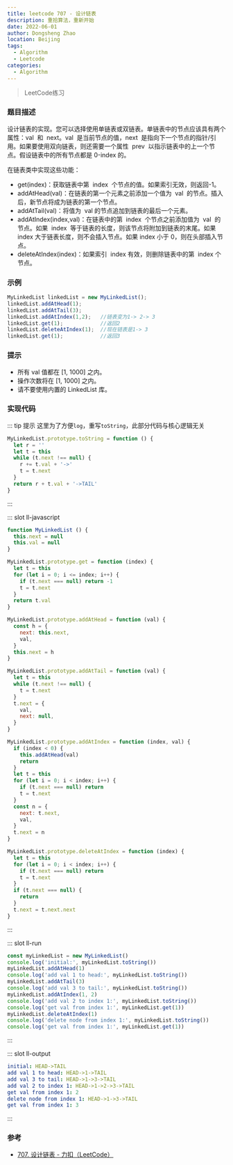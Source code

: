 ```yaml
---
title: leetcode 707 - 设计链表
description: 重拾算法，重新开始
date: 2022-06-01
author: Dongsheng Zhao
location: Beijing
tags:
  - Algorithm
  - Leetcode
categories:
  - Algorithm
---
```


> LeetCode练习 

<!-- more -->

### 题目描述

设计链表的实现。您可以选择使用单链表或双链表。单链表中的节点应该具有两个属性：val  和  next。val  是当前节点的值，next  是指向下一个节点的指针/引用。如果要使用双向链表，则还需要一个属性  prev  以指示链表中的上一个节点。假设链表中的所有节点都是 0-index 的。

在链表类中实现这些功能：

- get(index)：获取链表中第  index  个节点的值。如果索引无效，则返回-1。
- addAtHead(val)：在链表的第一个元素之前添加一个值为  val  的节点。插入后，新节点将成为链表的第一个节点。
- addAtTail(val)：将值为  val 的节点追加到链表的最后一个元素。
- addAtIndex(index,val)：在链表中的第  index  个节点之前添加值为  val  的节点。如果  index  等于链表的长度，则该节点将附加到链表的末尾。如果 index 大于链表长度，则不会插入节点。如果 index 小于 0，则在头部插入节点。
- deleteAtIndex(index)：如果索引  index 有效，则删除链表中的第  index 个节点。

### 示例

```js
MyLinkedList linkedList = new MyLinkedList();
linkedList.addAtHead(1);
linkedList.addAtTail(3);
linkedList.addAtIndex(1,2);   //链表变为1-> 2-> 3
linkedList.get(1);            //返回2
linkedList.deleteAtIndex(1);  //现在链表是1-> 3
linkedList.get(1);            //返回3
```

### 提示

- 所有 val 值都在 [1, 1000] 之内。
- 操作次数将在 [1, 1000] 之内。
- 请不要使用内置的 LinkedList 库。

### 实现代码

::: tip 提示
这里为了方便`log`，重写`toString`，此部分代码与核心逻辑无关

```js
MyLinkedList.prototype.toString = function () {
  let r = ''
  let t = this
  while (t.next !== null) {
    r += t.val + '->'
    t = t.next
  }
  return r + t.val + '->TAIL'
}
```


:::

<Util-CodeTab
  key-prefix="ll"
  :code-types="['javascript', 'run', 'output']"
  default-active-code-type="javascript"
/>

::: slot ll-javascript

```js
function MyLinkedList () {
  this.next = null
  this.val = null
}

MyLinkedList.prototype.get = function (index) {
  let t = this
  for (let i = 0; i <= index; i++) {
    if (t.next === null) return -1
    t = t.next
  }
  return t.val
}

MyLinkedList.prototype.addAtHead = function (val) {
  const h = {
    next: this.next,
    val,
  }
  this.next = h
}

MyLinkedList.prototype.addAtTail = function (val) {
  let t = this
  while (t.next !== null) {
    t = t.next
  }
  t.next = {
    val,
    next: null,
  }
}

MyLinkedList.prototype.addAtIndex = function (index, val) {
  if (index < 0) {
    this.addAtHead(val)
    return
  }
  let t = this
  for (let i = 0; i < index; i++) {
    if (t.next === null) return
    t = t.next
  }
  const n = {
    next: t.next,
    val,
  }
  t.next = n
}

MyLinkedList.prototype.deleteAtIndex = function (index) {
  let t = this
  for (let i = 0; i < index; i++) {
    if (t.next === null) return
    t = t.next
  }
  if (t.next === null) {
    return
  }
  t.next = t.next.next
}
```
:::

::: slot ll-run
```js
const myLinkedList = new MyLinkedList()
console.log('initial:', myLinkedList.toString())
myLinkedList.addAtHead(1)
console.log('add val 1 to head:', myLinkedList.toString())
myLinkedList.addAtTail(3)
console.log('add val 3 to tail:', myLinkedList.toString())
myLinkedList.addAtIndex(1, 2)
console.log('add val 2 to index 1:', myLinkedList.toString())
console.log('get val from index 1:', myLinkedList.get(1))
myLinkedList.deleteAtIndex(1)
console.log('delete node from index 1:', myLinkedList.toString())
console.log('get val from index 1:', myLinkedList.get(1))
```
:::

::: slot ll-output
```yaml
initial: HEAD->TAIL
add val 1 to head: HEAD->1->TAIL
add val 3 to tail: HEAD->1->3->TAIL
add val 2 to index 1: HEAD->1->2->3->TAIL
get val from index 1: 2
delete node from index 1: HEAD->1->3->TAIL
get val from index 1: 3
```
:::

### 参考

* [707. 设计链表 - 力扣（LeetCode）](https://leetcode.cn/problems/design-linked-list/)